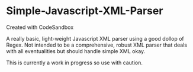 # Simple-Javascript-XML-Parser
Created with CodeSandbox

A really basic, light-weight Javascript XML parser using a good dollop of Regex.  Not intended to be a comprehensive, robust XML parser that deals with all eventualities but should handle simple XML okay.

This is currently a work in progress so use with caution.
